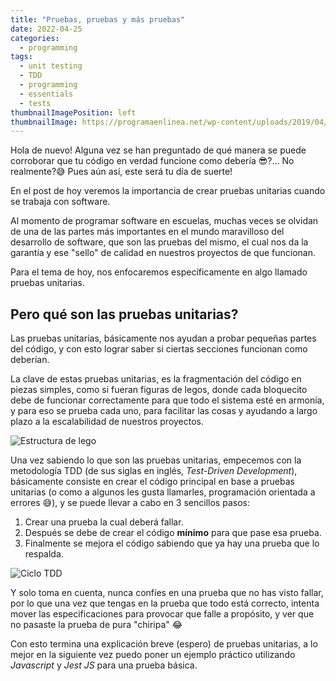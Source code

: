 ```yaml
---
title: "Pruebas, pruebas y más pruebas"
date: 2022-04-25
categories:
  - programming
tags:
  - unit testing
  - TDD
  - programming
  - essentials
  - tests
thumbnailImagePosition: left
thumbnailImage: https://programaenlinea.net/wp-content/uploads/2019/04/testing-1.jpg
---
```


Hola de nuevo! Alguna vez se han preguntado de qué manera se puede corroborar que tu código en verdad funcione como debería 😎?... No realmente?😅 
Pues aún así, este será tu día de suerte! 

<!--more-->

En el post de hoy veremos la importancia de crear pruebas unitarias cuando se trabaja con software.

Al momento de programar software en escuelas, muchas veces se olvidan de una de las partes más importantes en el mundo maravilloso del desarrollo de software, 
que son las pruebas del mismo, el cual nos da la garantía y ese "sello" de calidad en nuestros proyectos de que funcionan.

Para el tema de hoy, nos enfocaremos específicamente en algo llamado pruebas unitarias.

## Pero qué son las pruebas unitarias?

Las pruebas unitarias, básicamente nos ayudan a probar pequeñas partes del código, y con esto lograr saber si ciertas secciones funcionan como deberían.

La clave de estas pruebas unitarias, es la fragmentación del código en piezas simples, como si fueran figuras de legos, donde cada bloquecito debe de funcionar correctamente
para que todo el sistema esté en armonía, y para eso se prueba cada uno, para facilitar las cosas y ayudando a largo plazo a la escalabilidad de nuestros proyectos.

![Estructura de lego](https://c.tenor.com/eVXHLyK4c-kAAAAC/building-lego.gif)


Una vez sabiendo lo que son las pruebas unitarias, empecemos con la metodología TDD (de sus siglas en inglés, *Test-Driven Development*), básicamente consiste en crear 
el código principal en base a pruebas unitarias (o como a algunos les gusta llamarles, programación orientada a errores 😅), y se puede llevar a cabo en 3
sencillos pasos:

1. Crear una prueba la cual deberá fallar.
2. Después se debe de crear el código **mínimo** para que pase esa prueba.
3. Finalmente se mejora el código sabiendo que ya hay una prueba que lo respalda. 

![Ciclo TDD](https://marsner.com/wp-content/uploads/test-driven-development-TDD.png)


Y solo toma en cuenta, nunca confíes en una prueba que no has visto fallar, por lo que una vez que tengas en la prueba que todo está correcto, intenta mover 
las especificaciones para provocar que falle a propósito, y ver que no pasaste la prueba de pura "chiripa" 😂

Con esto termina una explicación breve (espero) de pruebas unitarias, a lo mejor en la siguiente vez puedo poner un ejemplo práctico utilizando *Javascript* y 
*Jest JS* para una prueba básica.